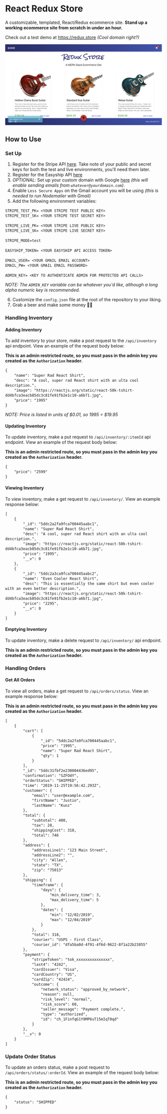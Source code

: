 # React Redux Store

A customizable, templated, React/Redux ecommerce site. **Stand up a working ecommerce site from scratch in under an hour.**

Check out a test demo at https://redux.store _(Cool domain right?)_

![Store example](./screenshots/storeExample.png)

## How to Use

### Set Up

1. Register for the Stripe API [here](https://dashboard.stripe.com/register). Take note of your public and secret keys for both the test and live environments, you'll need them later.
2. Register for the Easyship API [here](https://app.easyship.com/signup)
3. _OPTIONAL_: Set up your custom domain with Google [here](https://gsuite.google.com/solutions/new-business/) _(this will enable sending emails from `whatever@yourdomain.com`)_.
4. Enable `Less Secure Apps` on the Gmail account you will be using _(this is needed to run Nodemailer with Gmail)_
5. Add the following environment variables:

```
STRIPE_TEST_PK= <YOUR STRIPE TEST PUBLIC KEY>
STRIPE_TEST_SK= <YOUR STRIPE TEST SECRET KEY>

STRIPE_LIVE_PK= <YOUR STRIPE LIVE PUBLIC KEY>
STRIPE_LIVE_SK= <YOUR STRIPE LIVE SECRET KEY>

STRIPE_MODE=test

EASYSHIP_TOKEN= <YOUR EASYSHIP API ACCESS TOKEN>

EMAIL_USER= <YOUR GMAIL EMAIL ACCOUNT>
EMAIL_PW= <YOUR GMAIL EMAIL PASSWORD>

ADMIN_KEY= <KEY TO AUTHENTICATE ADMIN FOR PROTECTED API CALLS>
```

_NOTE: The `ADMIN_KEY` variable can be whatever you'd like, although a long alpha numeric key is recommended._

6. Customize the `config.json` file at the root of the repository to your liking.
7. Grab a beer and make some money 🍻💵

### Handling Inventory

#### Adding Inventory

To add inventory to your store, make a post request to the `/api/inventory` api endpoint. View an example of the request body below:

**This is an admin restricted route, so you must pass in the admin key you created as the `Authorization` header.**

```
{
    "name": "Super Rad React Shirt",
    "desc": "A cool, super rad React shirt with an ulta cool description.",
    "image": "https://reactjs.org/static/react-50k-tshirt-dd4bfca3eacb85dc3c81fe91fb2e1c10-a6b71.jpg",
    "price": "1995"
}

```

_NOTE: Price is listed in units of $0.01, so 1995 = $19.95_

#### Updating Inventory

To update inventory, make a put request to `/api/inventory/:itemId` api endpoint. View an example of the request body below:

**This is an admin restricted route, so you must pass in the admin key you created as the `Authorization` header.**

```
{
    "price": "2599"
}

```

#### Viewing Inventory

To view inventory, make a get request to `/api/inventory/`. View an example response below:

```
[
    {
        "_id": "5ddc2a2fa9fca700445aabc1",
        "name": "Super Rad React Shirt",
        "desc": "A cool, super rad React shirt with an ulta cool description.",
        "image": "https://reactjs.org/static/react-50k-tshirt-dd4bfca3eacb85dc3c81fe91fb2e1c10-a6b71.jpg",
        "price": "1995",
        "__v": 0
    },
    {
        "_id": "5ddc2a3ca9fca700445aabc2",
        "name": "Even Cooler React Shirt",
        "desc": "This is essentially the same shirt but even cooler with an even better description.",
        "image": "https://reactjs.org/static/react-50k-tshirt-dd4bfca3eacb85dc3c81fe91fb2e1c10-a6b71.jpg",
        "price": "2295",
        "__v": 0
    }
]
```

#### Emptying Inventory

To update inventory, make a delete request to `/api/inventory/` api endpoint.

**This is an admin restricted route, so you must pass in the admin key you created as the `Authorization` header.**

### Handling Orders

#### Get All Orders

To view all orders, make a get request to `/api/orders/status`. View an example response below:

**This is an admin restricted route, so you must pass in the admin key you created as the `Authorization` header.**

```
[
    {
        "cart": [
            {
                "_id": "5ddc2a2fa9fca700445aabc1",
                "price": "1995",
                "name": "Super Rad React Shirt",
                "qty": 1
            }
        ],
        "_id": "5ddc31fbf2e230004436ed95",
        "confirmation": "SZFO4Y",
        "orderStatus": "SHIPPED",
        "time": "2019-11-25T19:56:42.293Z",
        "customer": {
            "email": "user@example.com",
            "firstName": "Justin",
            "lastName": "Kunz"
        },
        "total": {
            "subtotal": 400,
            "tax": 28,
            "shippingCost": 318,
            "total": 746
        },
        "address": {
            "addressLine1": "123 Main Street",
            "addressLine2": "",
            "city": "Allen",
            "state": "TX",
            "zip": "75013"
        },
        "shipping": {
            "timeframe": {
                "days": {
                    "min_delivery_time": 3,
                    "max_delivery_time": 5
                },
                "dates": {
                    "min": "12/02/2019",
                    "max": "12/04/2019"
                }
            },
            "total": 318,
            "courier": "USPS - First Class",
            "courier_id": "dfa5ba0d-4f91-4f6d-9622-8f1a22b23855"
        },
        "payment": {
            "stripeToken": "tok_xxxxxxxxxxxxxxx",
            "last4": "4242",
            "cardIssuer": "Visa",
            "cardCountry": "US",
            "cardZip": "42424",
            "outcome": {
                "network_status": "approved_by_network",
                "reason": null,
                "risk_level": "normal",
                "risk_score": 60,
                "seller_message": "Payment complete.",
                "type": "authorized",
                "id": "ch_1FinfqG1Y9MP6uT15mIqT0qd"
            }
        },
        "__v": 0
    }
]
```

### Update Order Status

To update an orders status, make a post request to `/api/orders/status/:orderId`. View an example of the request body below:

**This is an admin restricted route, so you must pass in the admin key you created as the `Authorization` header.**

```
{
    "status": "SHIPPED"
}

```

